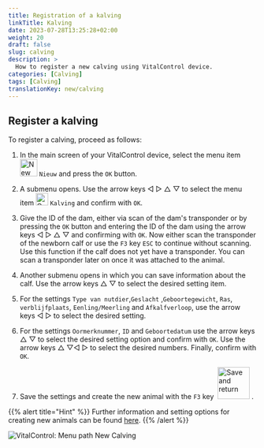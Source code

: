 ```yaml
---
title: Registration of a kalving
linkTitle: Kalving
date: 2023-07-28T13:25:28+02:00
weight: 20
draft: false
slug: calving
description: >
  How to register a new calving using VitalControl device.
categories: [Calving]
tags: [Calving]
translationKey: new/calving
---
```

## Register a kalving

To register a calving, proceed as follows:

1. In the main screen of your VitalControl device, select the menu item <img src="/icons/main/new-animal.svg" width="35" align="bottom" alt="New animal" /> `Nieuw` and press the `OK` button.

2. A submenu opens. Use the arrow keys ◁ ▷ △ ▽ to select the menu item <img src="/icons/actions/calving.svg" width="25" align="bottom" alt="Calving" /> `Kalving` and confirm with `OK`.

3. Give the ID of the dam, either via scan of the dam's transponder or by pressing the `OK` button and entering the ID of the dam using the arrow keys ◁ ▷ △ ▽ and confirming with `OK`. Now either scan the transponder of the newborn calf or use the `F3` key `ESC` to continue without scanning. Use this function if the calf does not yet have a transponder. You can scan a transponder later on once it was attached to the animal.

4. Another submenu opens in which you can save information about the calf. Use the arrow keys △ ▽ to select the desired setting item.

5. For the settings `Type van nutdier`,`Geslacht` ,`Geboortegewicht`, `Ras`, `verblijfplaats`, `Eenling/Meerling` and `Afkalfverloop`, use the arrow keys ◁ ▷ to select the desired setting.

6. For the settings `Oormerknummer`, `ID` and `Geboortedatum` use the arrow keys △ ▽ to select the desired setting option and confirm with `OK`. Use the arrow keys △ ▽◁ ▷ to select the desired numbers. Finally, confirm with `OK`.

7. Save the settings and create the new animal with the `F3` key &nbsp;<img src="/icons/footer/save_exit.svg" width="65" align="bottom" alt="Save and return" />&nbsp;.

{{% alert title="Hint" %}}
Further information and setting options for creating new animals can be found [here](../../settings/animal-registration/).
{{% /alert %}}

   ![VitalControl: Menu path New Calving](../images/calving.png "kegister a calving")
